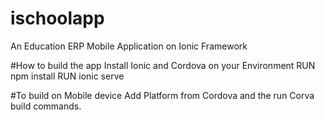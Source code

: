 # ischoolapp
An Education ERP Mobile Application on Ionic Framework

#How to build the app
Install Ionic and Cordova on your Environment
RUN  npm install
RUN  ionic serve

#To build on Mobile device
Add Platform from Cordova and the run Corva build commands.
